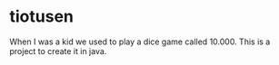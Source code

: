 # tiotusen

When I was a kid we used to play a dice game called 10.000. This is a project to create it in java. 

